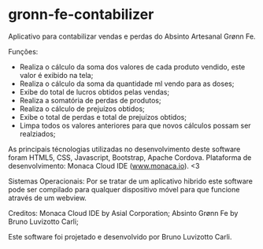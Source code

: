 # gronn-fe-contabilizer
Aplicativo para contabilizar vendas e perdas do Absinto Artesanal Grønn Fe.

Funções:

- Realiza o cálculo da soma dos valores de cada produto vendido, este valor é exibido na tela;
- Realiza o cálculo da soma da quantidade ml vendo para as doses;
- Exibe do total de lucros obtidos pelas vendas;
- Realiza a somatória de perdas de produtos;
- Realiza o cálculo de prejuízos obtidos;
- Exibe o total de perdas e total de prejuízos obtidos;
- Limpa todos os valores anteriores para que novos cálculos possam ser realziados;

As principais técnologias utilizadas no desenvolvimento deste software foram HTML5, CSS, Javascript, Bootstrap, Apache Cordova.
Plataforma de desenvolvimento: Monaca Cloud IDE (www.monaca.io). <3

Sistemas Operacionais:
Por se tratar de um aplicativo hibrido este software pode ser compilado para qualquer dispositivo móvel para que funcione através
de um webview.


Creditos:
Monaca Cloud IDE by Asial Corporation;
Absinto Grønn Fe by Bruno Luvizotto Carli;


Este software foi projetado e desenvolvido por Bruno Luvizotto Carli.



